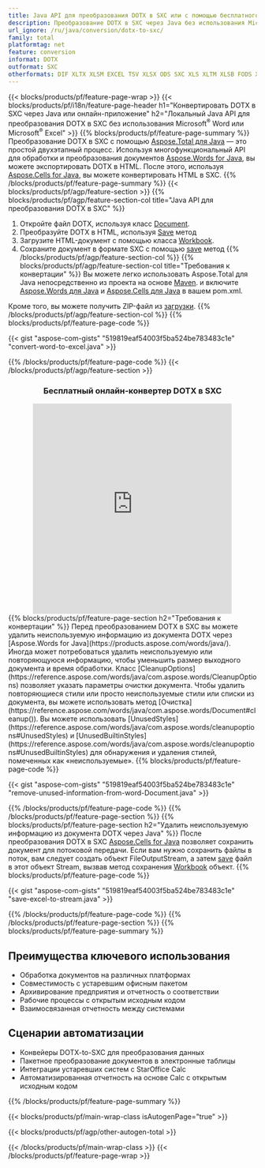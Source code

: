 ```yaml
---
title: Java API для преобразования DOTX в SXC или с помощью бесплатного онлайн-конвертера
description: Преобразование DOTX в SXC через Java без использования Microsoft Word или Microsoft Excel или онлайн. Быстро протестируйте бесплатный онлайн-конвертер DOTX в SXC, прежде чем интегрировать код. 
url_ignore: /ru/java/conversion/dotx-to-sxc/
family: total
platformtag: net
feature: conversion
informat: DOTX
outformat: SXC
otherformats: DIF XLTX XLSM EXCEL TSV XLSX ODS SXC XLS XLTM XLSB FODS XLT XLAM
---
```

{{< blocks/products/pf/feature-page-wrap >}}
{{< blocks/products/pf/i18n/feature-page-header h1="Конвертировать DOTX в SXC через Java или онлайн-приложение" h2="Локальный Java API для преобразования DOTX в SXC без использования Microsoft<sup>&reg;</sup> Word или Microsoft<sup>&reg;</sup> Excel" >}}
{{% blocks/products/pf/feature-page-summary %}}
Преобразование DOTX в SXC с помощью [Aspose.Total для Java](https://products.aspose.com/total/java/) — это простой двухэтапный процесс. Используя многофункциональный API для обработки и преобразования документов [Aspose.Words for Java](https://products.aspose.com/words/java/), вы можете экспортировать DOTX в HTML. После этого, используя [Aspose.Cells for Java](https://products.aspose.com/cells/java/), вы можете конвертировать HTML в SXC.
{{% /blocks/products/pf/feature-page-summary  %}}
{{< blocks/products/pf/agp/feature-section >}}
{{% blocks/products/pf/agp/feature-section-col title="Java API для преобразования DOTX в SXC" %}}
1. Откройте файл DOTX, используя класс [Document](https://reference.aspose.com/words/java/com.aspose.words/Document).
2. Преобразуйте DOTX в HTML, используя [Save](https://reference.aspose.com/words/java/com.aspose.words/Document#save(java.lang.String,com.aspose.words.SaveOptions) ) метод
3. Загрузите HTML-документ с помощью класса [Workbook](https://reference.aspose.com/cells/java/com.aspose.cells/Workbook).
4. Сохраните документ в формате SXC с помощью [save](https://reference.aspose.com/cells/java/com.aspose.cells/workbook#save(java.lang.String,%20com.aspose.cells.SaveOptions)) метод
{{% /blocks/products/pf/agp/feature-section-col %}}
{{% blocks/products/pf/agp/feature-section-col title="Требования к конвертации" %}}
Вы можете легко использовать Aspose.Total для Java непосредственно из проекта на основе [Maven](https://releases.aspose.com/total/java/). и включите [Aspose.Words для Java](https://dotxs.aspose.com/words/java/installation/) и [Aspose.Cells для Java](https://dotxs.aspose.com/cells/java/installation/) в вашем pom.xml.

Кроме того, вы можете получить ZIP-файл из [загрузки](https://releases.aspose.com/total/java).
{{% /blocks/products/pf/agp/feature-section-col %}}
{{% blocks/products/pf/feature-page-code %}}

{{< gist "aspose-com-gists" "519819eaf54003f5ba524be783483c1e" "convert-word-to-excel.java" >}}


{{% /blocks/products/pf/feature-page-code %}}
{{< /blocks/products/pf/agp/feature-section >}}

<div class="container-fluid agp-content bg-white aboutfile box-1 vh100 section nopbtm">
<div class=container>
<div class=row>
<div class="demobox tc col-md-12 padding-0" align="center">

<h3>Бесплатный онлайн-конвертер DOTX в SXC</h3>

<iframe title="Онлайн-инструмент от sxc до dotx долларов" style="border: none; height: 426px;" scrolling="no" src="https://total-conversion-app-65z5r2lp.k8s.dynabic.com/?to=sxc&from=dotx" id="child-iframe" width="80%"></iframe>

</div></div>
</div></div>
{{% blocks/products/pf/feature-page-section  h2="Требования к конвертации" %}}
Перед преобразованием DOTX в SXC вы можете удалить неиспользуемую информацию из документа DOTX через [Aspose.Words for Java](https://products.aspose.com/words/java/). Иногда может потребоваться удалить неиспользуемую или повторяющуюся информацию, чтобы уменьшить размер выходного документа и время обработки. Класс [CleanupOptions](https://reference.aspose.com/words/java/com.aspose.words/CleanupOptions) позволяет указать параметры очистки документа. Чтобы удалить повторяющиеся стили или просто неиспользуемые стили или списки из документа, вы можете использовать метод [Очистка](https://reference.aspose.com/words/java/com.aspose.words/Document#cleanup()). Вы можете использовать [UnusedStyles](https://reference.aspose.com/words/java/com.aspose.words/cleanupoptions#UnusedStyles) и [UnusedBuiltinStyles](https://reference.aspose.com/words/java/com.aspose.words/cleanupoptions#UnusedBuiltinStyles) для обнаружения и удаления стилей, помеченных как «неиспользуемые».  
{{% blocks/products/pf/feature-page-code %}}

{{< gist "aspose-com-gists" "519819eaf54003f5ba524be783483c1e" "remove-unused-information-from-word-Document.java" >}}

{{% /blocks/products/pf/feature-page-code  %}}
{{% /blocks/products/pf/feature-page-section %}}
{{% blocks/products/pf/feature-page-section  h2="Удалить неиспользуемую информацию из документа DOTX через Java" %}}
После преобразования DOTX в SXC [Aspose.Cells for Java](https://products.aspose.com/cells/java/) позволяет сохранить документ для потоковой передачи. Если вам нужно сохранить файлы в поток, вам следует создать объект FileOutputStream, а затем [save](https://reference.aspose.com/cells/java/com.aspose.cells/workbook#save(java.io.OutputStream.%20com.aspose.cells.SaveOptions)) файл в этот объект Stream, вызвав метод сохранения [Workbook](https://reference.aspose.com/cells/java/com.aspose.cells/Workbook) объект. 
{{% blocks/products/pf/feature-page-code %}}

{{< gist "aspose-com-gists" "519819eaf54003f5ba524be783483c1e" "save-excel-to-stream.java" >}}

{{% /blocks/products/pf/feature-page-code  %}}
{{% /blocks/products/pf/feature-page-section %}}
{{% blocks/products/pf/feature-page-summary %}}
## Преимущества ключевого использования
- Обработка документов на различных платформах
- Совместимость с устаревшим офисным пакетом
- Архивирование предприятия и отчетность о соответствии
- Рабочие процессы с открытым исходным кодом
- Взаимосвязанная отчетность между системами

## Сценарии автоматизации
- Конвейеры DOTX-to-SXC для преобразования данных
- Пакетное преобразование документов в электронные таблицы
- Интеграции устаревших систем с StarOffice Calc
- Автоматизированная отчетность на основе Calc с открытым исходным кодом
{{% /blocks/products/pf/feature-page-summary %}}
{{< blocks/products/pf/main-wrap-class isAutogenPage="true" >}}

{{< blocks/products/pf/agp/other-autogen-total >}}

{{< /blocks/products/pf/main-wrap-class >}}
{{< /blocks/products/pf/feature-page-wrap >}}